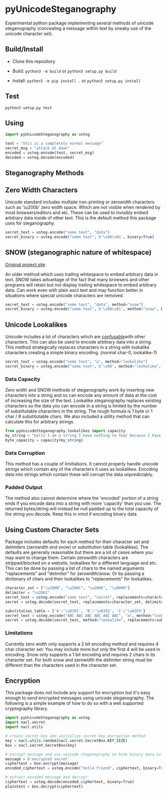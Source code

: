 # pyUnicodeSteganography

Experimental python package implementing several methods of unicode steganography (concealing
a message within text by sneaky use of the unicode character set).

## Build/Install

- Clone this repository

- Build: `python3 -m build`  or  `python3 setup.py build`

- Install: `python3 -m pip install .`  or  `python3 setup.py install`

## Test

`python3 setup.py test`

## Using 

```python
import pyUnicodeSteganography as usteg

text = "this is a completely normal message"
secret_msg = "attack at dawn"
encoded = usteg.encode(text, secret_msg)
decoded = usteg.decode(encoded)
```

## Steganography Methods

## Zero Width Characters

Unicode standard includes multiple non-printing or zerowidth characters such as '\u200b' zero
width space. Which are not visible when rendered by most browsers/editors and etc. These can 
be used to invisibly embed arbitrary data inside of other text. This is the default method 
this package uses for steganography.

```python
secret_text = usteg.encode("some text", "data")
secret_binary = usteg.encode("some text", b'\x00\x01', binary=True)
```

## SNOW (steganographic nature of whitespace)

[Original project site](http://darkside.com.au/snow/)

An older method which uses trailing whitespace to embed arbitrary data in text. SNOW takes
advantage of the fact that many browsers and other programs will retain but not display trailing
whitespace to embed arbitrary data. Can work even with plain ascii text and may function better 
in situations where special unicode characters are removed. 

```python
secret_text = usteg.encode("some text", "data", method="snow")
secret_binary = usteg.encode("some text", b'\x00\x01', method="snow", binary=True)
```

## Unicode Lookalikes 

Unicode includes a lot of characters which are [confusable](https://util.unicode.org/UnicodeJsps/confusables.jsp?a=a&r=None)with other characters. This can also be used to encode arbitrary data into a
string. This method strategically replaces characters in a string with lookalike characters creating a simple binary encoding. (normal char-0, lookalike-1) 

```python
secret_text = usteg.encode("some text", "a", method="lookalike")
secret_binary = usteg.encode("some text", b'\x00', method="lookalike", binary=True)
```
### Data Capacity 

Zero width and SNOW methods of steganography work by inserting new characters into a string and so 
can encode any amount of data at the cost of increasing the size of the text. Lookalike steganography replaces existing characters so the data you can encode in a string is limited by the 
number of substitutable characters in the string. The rough formula is 1 byte or 1 char / 8 substitutable chars. We also included a utility method that can calculate this for arbitrary strings.

```python
from pyUnicodeSteganography.lookalikes import capacity 
my_string = "hello I am a string I have nothing to fear because I have nothing to hide"
byte_capacity = capacity(my_string)
```

### Data Corruption 

This method has a couple of limitiations. It cannot properly handle unicode strings which contain
any of the characters it uses as lookalikes. Encoding data into strings which contain these will 
corrupt the data unpredictably. 

### Padded Output

The method also cannot determine where the 'encoded' portion of a 
string ends if you encode data into a string with more 'capacity' than you use. The returned bytes/string will instead be null padded up to the total capacity of the string you decode. Keep this 
in mind if encoding binary data. 

## Using Custom Character Sets

Package includes defaults for each method for their character set and delimiters (zerowidth and snow) or substitution table
(lookalikes). The defaults are generally reasonable but there are a lot of cases where you may want to change them. Certain 
zerowidth characters are stripped/blocked on a website, lookalikes for a different language and etc. This can be done by 
passing a list of chars to the named arguments "replacements" and "delimiter" for zerowidth/snow. Or by passing a dictionary
of chars and their lookalikes to "replacements" for lookalikes.

```python
character_set = ["\u200B", "\u200C", "\u200E", "\u0000"]
delimiter = "\u2062"
secret_text = usteg.encode("some text", "secret", replacements=character_set, delimiter=delimiter)
secret = usteg.decode(secret_text, replacements=character_set, delimiter=delimiter)
```

```python
substitution_table = {'A':'\u0391', 'B':'\u0392', 'C':'\u03F9'}
secret_text = usteg.encode("ABC ABC ABC ABC ABC ABC", "a", method="lookalike", replacements=substitution_table)
secret = usteg.decode(secret_text, method="lookalike", replacements=substitution_table)
```
### Limitations 

Currently zero width only supports a 2 bit encoding method and requires 4 char character set. You may include more but only
the first 4 will be used in encoding. Snow only supports a 1 bit encoding and requires 2 chars in its character set. For both snow and zerowidth the delimiter string must be different than the characters used in the character set. 

## Encryption

This package does not include any support for encryption but it's easy enough to send encrypted messages using 
unicode steganography. The following is a simple example of how to do so with a well supported cryptography library. 

```python
import pyUnicodeSteganography as usteg
import nacl.secret
import nacl.utils 

# create secret key and initialize secret key encryption method
key = nacl.utils.random(nacl.secret.SecretBox.KEY_SIZE)
box = nacl.secret.SecretBox(key)

# encrypt message and use unicode steganography to hide binary data in text
message = b'encrypted secret'
ciphertext = box.encrypt(message)
encoded_ciphertext = usteg.encode("hello friend", ciphertext, binary=True)

# extract encoded message and decrypt 
ciphertext = usteg.decode(encoded_ciphertext, binary=True)
plaintext = box.decrypt(ciphertext)
```